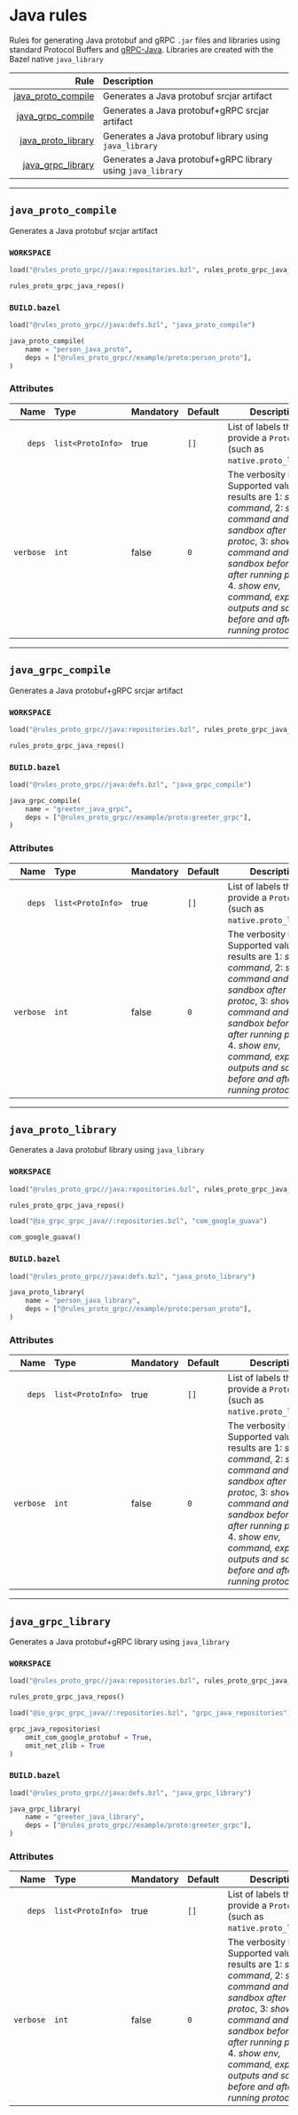 # Java rules

Rules for generating Java protobuf and gRPC `.jar` files and libraries using standard Protocol Buffers and [gRPC-Java](https://github.com/grpc/grpc-java). Libraries are created with the Bazel native `java_library`

| Rule | Description |
| ---: | :--- |
| [java_proto_compile](#java_proto_compile) | Generates a Java protobuf srcjar artifact |
| [java_grpc_compile](#java_grpc_compile) | Generates a Java protobuf+gRPC srcjar artifact |
| [java_proto_library](#java_proto_library) | Generates a Java protobuf library using `java_library` |
| [java_grpc_library](#java_grpc_library) | Generates a Java protobuf+gRPC library using `java_library` |

---

## `java_proto_compile`

Generates a Java protobuf srcjar artifact

### `WORKSPACE`

```python
load("@rules_proto_grpc//java:repositories.bzl", rules_proto_grpc_java_repos="java_repos")

rules_proto_grpc_java_repos()
```

### `BUILD.bazel`

```python
load("@rules_proto_grpc//java:defs.bzl", "java_proto_compile")

java_proto_compile(
    name = "person_java_proto",
    deps = ["@rules_proto_grpc//example/proto:person_proto"],
)
```

### Attributes

| Name | Type | Mandatory | Default | Description |
| ---: | :--- | --------- | ------- | ----------- |
| `deps` | `list<ProtoInfo>` | true | `[]`    | List of labels that provide a `ProtoInfo` (such as `native.proto_library`)          |
| `verbose` | `int` | false | `0`    | The verbosity level. Supported values and results are 1: *show command*, 2: *show command and sandbox after running protoc*, 3: *show command and sandbox before and after running protoc*, 4. *show env, command, expected outputs and sandbox before and after running protoc*          |

---

## `java_grpc_compile`

Generates a Java protobuf+gRPC srcjar artifact

### `WORKSPACE`

```python
load("@rules_proto_grpc//java:repositories.bzl", rules_proto_grpc_java_repos="java_repos")

rules_proto_grpc_java_repos()
```

### `BUILD.bazel`

```python
load("@rules_proto_grpc//java:defs.bzl", "java_grpc_compile")

java_grpc_compile(
    name = "greeter_java_grpc",
    deps = ["@rules_proto_grpc//example/proto:greeter_grpc"],
)
```

### Attributes

| Name | Type | Mandatory | Default | Description |
| ---: | :--- | --------- | ------- | ----------- |
| `deps` | `list<ProtoInfo>` | true | `[]`    | List of labels that provide a `ProtoInfo` (such as `native.proto_library`)          |
| `verbose` | `int` | false | `0`    | The verbosity level. Supported values and results are 1: *show command*, 2: *show command and sandbox after running protoc*, 3: *show command and sandbox before and after running protoc*, 4. *show env, command, expected outputs and sandbox before and after running protoc*          |

---

## `java_proto_library`

Generates a Java protobuf library using `java_library`

### `WORKSPACE`

```python
load("@rules_proto_grpc//java:repositories.bzl", rules_proto_grpc_java_repos="java_repos")

rules_proto_grpc_java_repos()

load("@io_grpc_grpc_java//:repositories.bzl", "com_google_guava")

com_google_guava()
```

### `BUILD.bazel`

```python
load("@rules_proto_grpc//java:defs.bzl", "java_proto_library")

java_proto_library(
    name = "person_java_library",
    deps = ["@rules_proto_grpc//example/proto:person_proto"],
)
```

### Attributes

| Name | Type | Mandatory | Default | Description |
| ---: | :--- | --------- | ------- | ----------- |
| `deps` | `list<ProtoInfo>` | true | `[]`    | List of labels that provide a `ProtoInfo` (such as `native.proto_library`)          |
| `verbose` | `int` | false | `0`    | The verbosity level. Supported values and results are 1: *show command*, 2: *show command and sandbox after running protoc*, 3: *show command and sandbox before and after running protoc*, 4. *show env, command, expected outputs and sandbox before and after running protoc*          |

---

## `java_grpc_library`

Generates a Java protobuf+gRPC library using `java_library`

### `WORKSPACE`

```python
load("@rules_proto_grpc//java:repositories.bzl", rules_proto_grpc_java_repos="java_repos")

rules_proto_grpc_java_repos()

load("@io_grpc_grpc_java//:repositories.bzl", "grpc_java_repositories")

grpc_java_repositories(
    omit_com_google_protobuf = True,
    omit_net_zlib = True
)
```

### `BUILD.bazel`

```python
load("@rules_proto_grpc//java:defs.bzl", "java_grpc_library")

java_grpc_library(
    name = "greeter_java_library",
    deps = ["@rules_proto_grpc//example/proto:greeter_grpc"],
)
```

### Attributes

| Name | Type | Mandatory | Default | Description |
| ---: | :--- | --------- | ------- | ----------- |
| `deps` | `list<ProtoInfo>` | true | `[]`    | List of labels that provide a `ProtoInfo` (such as `native.proto_library`)          |
| `verbose` | `int` | false | `0`    | The verbosity level. Supported values and results are 1: *show command*, 2: *show command and sandbox after running protoc*, 3: *show command and sandbox before and after running protoc*, 4. *show env, command, expected outputs and sandbox before and after running protoc*          |
